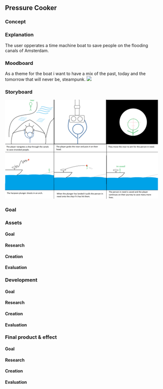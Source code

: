   
  
##  Pressure Cooker
  
  
###  Concept
  
###  Explanation
  
The user opperates a time machine boat to save people on the flooding canals of Amsterdam.
###  Moodboard
  
As a theme for the boat i want to have a mix of the past, today and the tomorrow that will never be, steampunk.
![](../Pressure%20Cooker/DocAssets/moodboard.png?0.19840839444092673 )  
###  Storyboard
  
![](../Pressure%20Cooker/DocAssets/storyboard.png?0.07566876695302271 )  
###  Goal
  
  
###  Assets
  
####  Goal
  
####  Research
  
####  Creation
  
####  Evaluation
  
  
###  Development
  
####  Goal
  
####  Research
  
####  Creation
  
####  Evaluation
  
  
###  Final product & effect
  
####  Goal
  
####  Research
  
####  Creation
  
####  Evaluation
  
  
